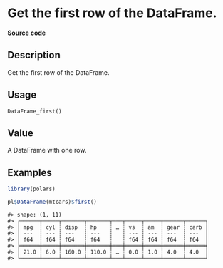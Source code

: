 

# Get the first row of the DataFrame.

[**Source code**](https://github.com/pola-rs/r-polars/tree/f1aede4d7d7f090c98651365a4120a8232503a4d/R/dataframe__frame.R#L1022)

## Description

Get the first row of the DataFrame.

## Usage

<pre><code class='language-R'>DataFrame_first()
</code></pre>

## Value

A DataFrame with one row.

## Examples

``` r
library(polars)

pl$DataFrame(mtcars)$first()
```

    #> shape: (1, 11)
    #> ┌──────┬─────┬───────┬───────┬───┬─────┬─────┬──────┬──────┐
    #> │ mpg  ┆ cyl ┆ disp  ┆ hp    ┆ … ┆ vs  ┆ am  ┆ gear ┆ carb │
    #> │ ---  ┆ --- ┆ ---   ┆ ---   ┆   ┆ --- ┆ --- ┆ ---  ┆ ---  │
    #> │ f64  ┆ f64 ┆ f64   ┆ f64   ┆   ┆ f64 ┆ f64 ┆ f64  ┆ f64  │
    #> ╞══════╪═════╪═══════╪═══════╪═══╪═════╪═════╪══════╪══════╡
    #> │ 21.0 ┆ 6.0 ┆ 160.0 ┆ 110.0 ┆ … ┆ 0.0 ┆ 1.0 ┆ 4.0  ┆ 4.0  │
    #> └──────┴─────┴───────┴───────┴───┴─────┴─────┴──────┴──────┘
